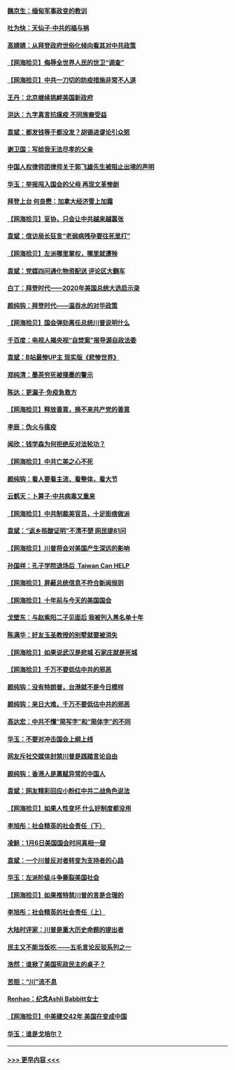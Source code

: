 #### [魏京生：缅甸军事政变的教训](../pages/nsc993/n12732470.md?t=02041951) 
#### [吐为快：天仙子·中共的福与祸](../pages/nsc993/n12732165.md?t=02041951) 
#### [高婧婧：从拜登政府世俗化倾向看其对中共政策](../pages/nsc993/n12730028.md?t=02041951) 
#### [【网海拾贝】侮辱全世界人民的世卫“调查”](../pages/nsc993/n12727884.md?t=02041951) 
#### [【网海拾贝】中共一刀切的防疫措施非常不人道](../pages/nsc993/n12724879.md?t=02041951) 
#### [王丹：北京继续挑衅美国新政府](../pages/nsc993/n12722456.md?t=02041951) 
#### [洪达：九字真言抗瘟疫 不同族裔受益](../pages/nsc993/n12722448.md?t=02041951) 
#### [袁斌：都发钱等于都没发？胡锡进谬论引众怒](../pages/nsc993/n12722393.md?t=02041951) 
#### [谢卫国：写给我无法尽孝的父亲](../pages/nsc993/n12720325.md?t=02041951) 
#### [中国人权律师团律师关于郭飞雄先生被阻止出境的声明](../pages/nsc993/n12720203.md?t=02041951) 
#### [华玉：举报闯入国会的父母 再现文革惨剧](../pages/nsc993/n12719070.md?t=02041951) 
#### [拜登上台 何良懋：加拿大经济雪上加霜](../pages/nsc993/n12718943.md?t=02041951) 
#### [【网海拾贝】妥协，只会让中共越来越嚣张](../pages/nsc993/n12717392.md?t=02041951) 
#### [袁斌：信访局长狂言“老弱病残孕要往死里打”](../pages/nsc993/n12717343.md?t=02041951) 
#### [【网海拾贝】左派哪里掌权，哪里就遭殃](../pages/nsc993/n12715009.md?t=02041951) 
#### [袁斌：党媒四问通化物资配送 评论区大翻车](../pages/nsc993/n12714950.md?t=02041951) 
#### [白丁：拜登时代——2020年美国总统大选启示录](../pages/nsc993/n12714920.md?t=02041951) 
#### [颜纯钩：拜登时代——温吞水的对华政策](../pages/nsc993/n12713245.md?t=02041951) 
#### [【网海拾贝】国会弹劾离任总统川普说明什么](../pages/nsc993/n12712816.md?t=02041951) 
#### [千百度：电视人揭央视“自焚案”报导源自政法委](../pages/nsc993/n12709760.md?t=02041951) 
#### [袁斌：B站最惨UP主 现实版《悲惨世界》](../pages/nsc993/n12709686.md?t=02041951) 
#### [郑纯清：墨茶穷死被搽墨的警示](../pages/nsc993/n12709262.md?t=02041951) 
#### [陈达：更漏子·免疫急救方](../pages/nsc993/n12709244.md?t=02041951) 
#### [【网海拾贝】释放善意，换不来共产党的善意](../pages/nsc993/n12708361.md?t=02041951) 
#### [李辰：伪火与瘟疫](../pages/nsc993/n12707981.md?t=02041951) 
#### [闻欣：钱学森为何拒绝反对法轮功？](../pages/nsc993/n12707407.md?t=02041951) 
#### [【网海拾贝】中共亡美之心不死](../pages/nsc993/n12707621.md?t=02041951) 
#### [颜纯钩：看人要看主流，看整体，看大节](../pages/nsc993/n12707536.md?t=02041951) 
#### [云鹤天：卜算子‧中共病毒又重来](../pages/nsc993/n12707408.md?t=02041951) 
#### [【网海拾贝】中共制裁美官员，十足街痞做派](../pages/nsc993/n12705115.md?t=02041951) 
#### [袁斌：“返乡核酸证明”不清不楚 网民提81问](../pages/nsc993/n12704982.md?t=02041951) 
#### [【网海拾贝】川普将会对美国产生深远的影响](../pages/nsc993/n12703045.md?t=02041951) 
#### [孙国祥：孔子学院退场后  Taiwan Can HELP](../pages/nsc993/n12702430.md?t=02041951) 
#### [【网海拾贝】屏蔽总统信息不符合新闻规则](../pages/nsc993/n12699998.md?t=02041951) 
#### [【网海拾贝】十年前与今天的美国国会](../pages/nsc993/n12696993.md?t=02041951) 
#### [戈壁东：与赵紫阳二子见面后 我被列入黑名单十年](../pages/nsc993/n12696215.md?t=02041951) 
#### [陈满华：好友玉圣教授的别墅就要被消失](../pages/nsc993/n12695411.md?t=02041951) 
#### [【网海拾贝】如果说武汉是悲城 石家庄就是死城](../pages/nsc993/n12694589.md?t=02041951) 
#### [【网海拾贝】千万不要低估中共的邪恶](../pages/nsc993/n12692771.md?t=02041951) 
#### [颜纯钩：没有特朗普，台港就不是今日模样](../pages/nsc993/n12692678.md?t=02041951) 
#### [颜纯钩：来日大难，千万不要低估中共的邪恶](../pages/nsc993/n12692080.md?t=02041951) 
#### [高达宏：中共不懂“简写字”和“简体字”的不同](../pages/nsc993/n12692068.md?t=02041951) 
#### [华玉：不要对冲击国会上纲上线](../pages/nsc993/n12689948.md?t=02041951) 
#### [网友斥社交媒体封禁川普是践踏言论自由](../pages/nsc993/n12687482.md?t=02041951) 
#### [颜纯钩：香港人是禀赋异常的中国人](../pages/nsc993/n12685142.md?t=02041951) 
#### [袁斌：网友精彩回应小粉红中共二战角色说法](../pages/nsc993/n12684994.md?t=02041951) 
#### [【网海拾贝】如果人性变坏 什么好制度都没用](../pages/nsc993/n12683000.md?t=02041951) 
#### [李旭彤：社会精英的社会责任（下）](../pages/nsc993/n12680604.md?t=02041951) 
#### [凌稣：1月6日美国国会时间真相一窥](../pages/nsc993/n12682780.md?t=02041951) 
#### [袁斌：一个川普反对者转变为支持者的心路](../pages/nsc993/n12682700.md?t=02041951) 
#### [华玉：左派阶级斗争撕裂美国社会](../pages/nsc993/n12681226.md?t=02041951) 
#### [【网海拾贝】如果推特禁川普的言是合理的](../pages/nsc993/n12681232.md?t=02041951) 
#### [李旭彤：社会精英的社会责任（上）](../pages/nsc993/n12680501.md?t=02041951) 
#### [大陆时评家：川普是重大历史命题的提出者](../pages/nsc993/n12679904.md?t=02041951) 
#### [民主又不能当饭吃 ——五毛言论反驳系列之一](../pages/nsc993/n12679877.md?t=02041951) 
#### [浩然：谁掀了美国宪政民主的桌子？](../pages/nsc993/n12679850.md?t=02041951) 
#### [苦胆：“川”流不息](../pages/nsc993/n12678388.md?t=02041951) 
#### [Renhao：纪念Ashli Babbitt女士](../pages/nsc993/n12678359.md?t=02041951) 
#### [【网海拾贝】中美建交42年 美国在变成中国](../pages/nsc993/n12678324.md?t=02041951) 
#### [华玉：谁是戈培尔？](../pages/nsc993/n12677515.md?t=02041951) 

----
#### [ >>> 更早内容 <<< ](../indexes/nsc993-earlier.md)
